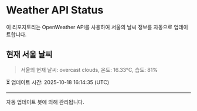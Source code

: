 
# Weather API Status

이 리포지토리는 OpenWeather API를 사용하여 서울의 날씨 정보를 자동으로 업데이트합니다.

## 현재 서울 날씨
> 서울의 현재 날씨: overcast clouds, 온도: 16.33°C, 습도: 81%

⏳ 업데이트 시간: 2025-10-18 16:14:35 (UTC)

---
자동 업데이트 봇에 의해 관리됩니다.
